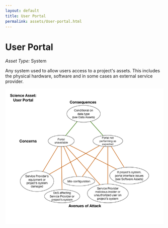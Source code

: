 ```yaml
---
layout: default
title: User Portal
permalink: assets/User-portal.html
---
```


# User Portal

*Asset Type:*  System

Any system used to allow users access to a project's assets.  This includes the physical hardware, software and in some cases an external service provider.

![User Portal](../diagrams/User-portal.png)
